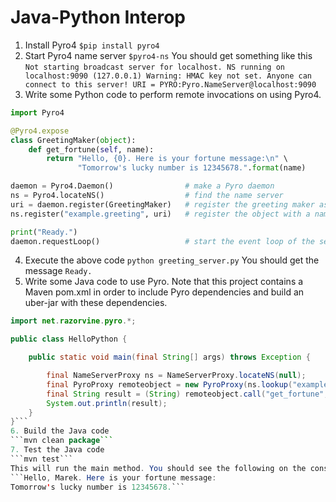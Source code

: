 Java-Python Interop
===================

1. Install Pyro4
```$pip install pyro4```
2. Start Pyro4 name server
```$pyro4-ns```
You should get something like this
`Not starting broadcast server for localhost.
NS running on localhost:9090 (127.0.0.1)
Warning: HMAC key not set. Anyone can connect to this server!
URI = PYRO:Pyro.NameServer@localhost:9090`
3. Write some Python code to perform remote invocations on using Pyro4.
```python
import Pyro4

@Pyro4.expose
class GreetingMaker(object):
    def get_fortune(self, name):
        return "Hello, {0}. Here is your fortune message:\n" \
               "Tomorrow's lucky number is 12345678.".format(name)

daemon = Pyro4.Daemon()                # make a Pyro daemon
ns = Pyro4.locateNS()                  # find the name server
uri = daemon.register(GreetingMaker)   # register the greeting maker as a Pyro object
ns.register("example.greeting", uri)   # register the object with a name in the name server

print("Ready.")
daemon.requestLoop()                   # start the event loop of the server to wait for calls
```
4. Execute the above code
```python greeting_server.py```
You should get the message
```Ready.```
5. Write some Java code to use Pyro. Note that this project contains a Maven pom.xml in order to include Pyro dependencies and build an uber-jar with these dependencies.
```java
import net.razorvine.pyro.*;

public class HelloPython {

	public static void main(final String[] args) throws Exception {

		final NameServerProxy ns = NameServerProxy.locateNS(null);
		final PyroProxy remoteobject = new PyroProxy(ns.lookup("example.greeting"));
		final String result = (String) remoteobject.call("get_fortune", "Marek");
		System.out.println(result);
	}
}```
6. Build the Java code
```mvn clean package```
7. Test the Java code
```mvn test```
This will run the main method. You should see the following on the console
```Hello, Marek. Here is your fortune message:
Tomorrow's lucky number is 12345678.```
